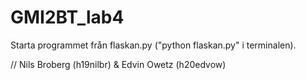 # GMI2BT_lab4
Starta programmet från flaskan.py ("python flaskan.py" i terminalen).

// Nils Broberg (h19nilbr) & Edvin Owetz (h20edvow)